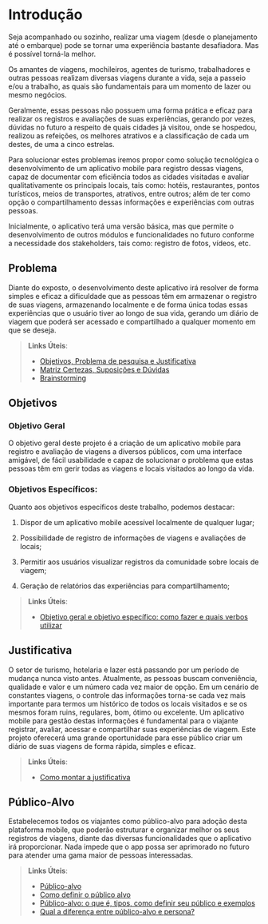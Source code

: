 # Introdução

Seja acompanhado ou sozinho, realizar uma viagem (desde o planejamento até o embarque) pode se tornar uma experiência bastante desafiadora. Mas é possível torná-la melhor. 

Os amantes de viagens, mochileiros, agentes de turismo, trabalhadores e outras pessoas realizam diversas viagens durante a vida, seja a passeio e/ou a trabalho, as quais são fundamentais para um momento de lazer ou mesmo negócios.   

Geralmente, essas pessoas não possuem uma forma prática e eficaz para realizar os registros e avaliações de suas experiências, gerando por vezes, dúvidas no futuro a respeito de quais cidades já visitou, onde se hospedou, realizou as refeições, os melhores atrativos e a classificação de cada um destes, de uma a cinco estrelas.  

Para solucionar estes problemas iremos propor como solução tecnológica o desenvolvimento de um aplicativo mobile para registro dessas viagens, capaz de documentar com eficiência todos as cidades visitadas e avaliar qualitativamente os principais locais, tais como: hotéis, restaurantes, pontos turísticos, meios de transportes, atrativos, entre outros; além de ter como opção o compartilhamento dessas informações e experiências com outras pessoas.  

Inicialmente, o aplicativo terá uma versão básica, mas que permite o desenvolvimento de outros módulos e funcionalidades no futuro conforme a necessidade dos stakeholders, tais como: registro de fotos, vídeos, etc.

## Problema
Diante do exposto, o desenvolvimento deste aplicativo irá resolver de forma simples e eficaz a dificuldade que as pessoas têm em armazenar o registro de suas viagens, armazenando localmente e de forma única todas essas experiências que o usuário tiver ao longo de sua vida, gerando um diário de viagem que poderá ser acessado e compartilhado a qualquer momento em que se deseja.

> **Links Úteis**:
> - [Objetivos, Problema de pesquisa e Justificativa](https://medium.com/@versioparole/objetivos-problema-de-pesquisa-e-justificativa-c98c8233b9c3)
> - [Matriz Certezas, Suposições e Dúvidas](https://medium.com/educa%C3%A7%C3%A3o-fora-da-caixa/matriz-certezas-suposi%C3%A7%C3%B5es-e-d%C3%BAvidas-fa2263633655)
> - [Brainstorming](https://www.euax.com.br/2018/09/brainstorming/)

## Objetivos

### Objetivo Geral

O objetivo geral deste projeto é a criação de um aplicativo mobile para registro e avaliação de viagens a diversos públicos, com uma interface amigável, de fácil usabilidade e capaz de solucionar o problema que estas pessoas têm em gerir todas as viagens e locais visitados ao longo da vida.

### Objetivos Específicos:

Quanto aos objetivos específicos deste trabalho, podemos destacar: 

1. Dispor de um aplicativo mobile acessível localmente de qualquer lugar; 

2. Possibilidade de registro de informações de viagens e avaliações de locais; 

3. Permitir aos usuários visualizar registros da comunidade sobre locais de viagem; 

4. Geração de relatórios das experiências para compartilhamento;

> **Links Úteis**:
> - [Objetivo geral e objetivo específico: como fazer e quais verbos utilizar](https://blog.mettzer.com/diferenca-entre-objetivo-geral-e-objetivo-especifico/)

## Justificativa

O setor de turismo, hotelaria e lazer está passando por um período de mudança nunca visto antes. Atualmente, as pessoas buscam conveniência, qualidade e valor e um número cada vez maior de opção. Em um cenário de constantes viagens, o controle das informações torna-se cada vez mais importante para termos um histórico de todos os locais visitados e se os mesmos foram ruins, regulares, bom, ótimo ou excelente. Um aplicativo mobile para gestão destas informações é fundamental para o viajante registrar, avaliar, acessar e compartilhar suas experiências de viagem. Este projeto oferecerá uma grande oportunidade para esse público criar um diário de suas viagens de forma rápida, simples e eficaz.

> **Links Úteis**:
> - [Como montar a justificativa](https://guiadamonografia.com.br/como-montar-justificativa-do-tcc/)

## Público-Alvo

Estabelecemos todos os viajantes como público-alvo para adoção desta plataforma mobile, que poderão estruturar e organizar melhor os seus registros de viagens, diante das diversas funcionalidades que o aplicativo irá proporcionar. Nada impede que o app possa ser aprimorado no futuro para atender uma gama maior de pessoas interessadas.

> **Links Úteis**:
> - [Público-alvo](https://blog.hotmart.com/pt-br/publico-alvo/)
> - [Como definir o público alvo](https://exame.com/pme/5-dicas-essenciais-para-definir-o-publico-alvo-do-seu-negocio/)
> - [Público-alvo: o que é, tipos, como definir seu público e exemplos](https://klickpages.com.br/blog/publico-alvo-o-que-e/)
> - [Qual a diferença entre público-alvo e persona?](https://rockcontent.com/blog/diferenca-publico-alvo-e-persona/)
